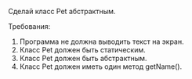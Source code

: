 
Сделай класс Pet абстрактным.


Требования:
1.	Программа не должна выводить текст на экран.
2.	Класс Pet должен быть статическим.
3.	Класс Pet должен быть абстрактным.
4.	Класс Pet должен иметь один метод getName().


